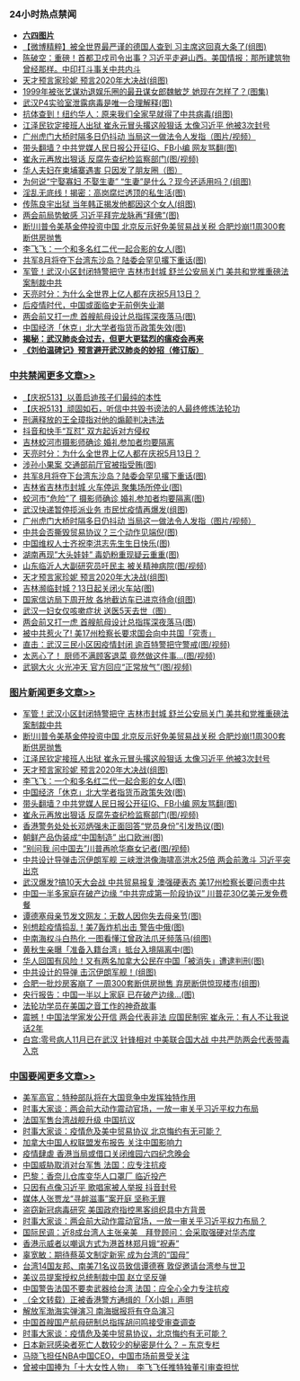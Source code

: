 <div class="catlist">
<h3>24小时热点禁闻</h3>
<ul>
<li><b><a href="64photo" target="_blank">六四图片</a></b></li>
<li><a href="https://github.com/fqnews/bnews/blob/master/comments/20200513/1327517.md">【微博精粹】被全世界最严谨的德国人查到 习主席这回真大条了(组图)</a></li>
<li><a href="https://github.com/fqnews/bnews/blob/master/cbnews/20200513/1327514.md">陈破空：重磅！首都卫戍司令出事？习近平走避山西。美国情报：那所建筑物曾经那样。中印打斗事关中共内斗 </a></li>
<li><a href="https://github.com/fqnews/bnews/blob/master/topimagenews/20200513/1327828.md">天才预言家珍妮 预言2020年大决战(组图)</a></li>
<li><a href="https://github.com/fqnews/bnews/blob/master/yule/20200513/1327550.md">1999年被张艺谋劝退娱乐圈的最丑谋女郎魏敏芝 她现在怎样了？(图集)</a></li>
<li><a href="https://github.com/fqnews/bnews/blob/master/cbnews/20200513/1327528.md">武汉P4实验室泄露病毒是唯一合理解释(图)</a></li>
<li><a href="https://github.com/fqnews/bnews/blob/master/cnnews/20200513/1327540.md">抗体查到！纽约华人：原来我们全家早就得了中共病毒(组图)</a></li>
<li><a href="https://github.com/fqnews/bnews/blob/master/topimagenews/20200513/1327898.md">江泽民钦定接班人出狱 崔永元冒头撂这般狠话 太像习近平 他被3次封号</a></li>
<li><a href="https://github.com/fqnews/bnews/blob/master/cbnews/20200513/1327871.md">广州虎门大桥时隔多日仍抖动 当局这一做法令人发指（图片/视频）</a></li>
<li><a href="https://github.com/fqnews/bnews/blob/master/topimagenews/20200513/1327706.md">带头翻墙？中共党媒人民日报公开征IG、FB小编 网友骂翻(图)</a></li>
<li><a href="https://github.com/fqnews/bnews/blob/master/topimagenews/20200513/1327705.md">崔永元再放出狠话 反腐先查纪检监察部门(图/视频)</a></li>
<li><a href="https://github.com/fqnews/bnews/blob/master/cnnews/20200513/1327788.md">华人夫妇在柬埔寨遇害 只因发了朋友圈（图）</a></li>
<li><a href="https://github.com/fqnews/bnews/blob/master/funmedia/20200513/1327766.md">为何说“宁娶寡妇 不娶生妻” “生妻”是什么？现今还适用吗？(组图)</a></li>
<li><a href="https://github.com/fqnews/bnews/blob/master/lifebaike/20200513/1327715.md">淫乱无底线！揭密：高岗腐烂透顶的私生活(图)</a></li>
<li><a href="https://github.com/fqnews/bnews/blob/master/comments/20200513/1327729.md">传陈良宇出狱 当年韩正揭发他都因这个女人(组图)</a></li>
<li><a href="https://github.com/fqnews/bnews/blob/master/cbnews/20200513/1327655.md">两会前局势敏感 习近平拜完龙脉再“拜佛”(图)</a></li>
<li><a href="https://github.com/fqnews/bnews/blob/master/topimagenews/20200513/1327913.md">断!川普令美基金停投资中国 北京反示好免美贸易战关税 合肥炒崩!1周300套断供房抛售</a></li>
<li><a href="https://github.com/fqnews/bnews/blob/master/topimagenews/20200513/1327800.md">李飞飞：一个和多名红二代一起合影的女人(图)</a></li>
<li><a href="https://github.com/fqnews/bnews/blob/master/cbnews/20200513/1327892.md">共军8月将夺下台湾东沙岛？陆委会罕见撂下重话(图)</a></li>
<li><a href="https://github.com/fqnews/bnews/blob/master/topimagenews/20200513/1327979.md">军管！武汉小区封闭特警把守 吉林市封城 舒兰公安局关门 美共和党推重磅法案制裁中共</a></li>
<li><a href="https://github.com/fqnews/bnews/blob/master/cbnews/20200513/1327928.md">天亮时分：为什么全世界上亿人都在庆祝5月13日？ </a></li>
<li><a href="https://github.com/fqnews/bnews/blob/master/headline/20200513/1327553.md">后疫情时代，中国或面临史无前例失业潮</a></li>
<li><a href="https://github.com/fqnews/bnews/blob/master/cbnews/20200513/1327790.md">两会前又打一虎 首艘航母设计总指挥深夜落马(图)</a></li>
<li><a href="https://github.com/fqnews/bnews/blob/master/topimagenews/20200513/1327799.md">中国经济「休克」北大学者指货币政策失效(图)</a></li>
<li><b><a href="https://github.com/fqnews/bnews/blob/master/comments/20200211/1275071.md" target="_blank">揭秘：武汉肺炎会过去，但更大更猛烈的瘟疫会再来</a></b></li>
<li><b><a href="https://github.com/fqnews/bnews/blob/master/comments/20200207/1272816.md" target="_blank">《刘伯温碑记》预言避开武汉肺炎的妙招（修订版）</a></b></li>
</ul>
</div>

<div class="catlist">
<h3><a href="https://github.com/fqnews/bnews/blob/master/cbnews/" target="_blank">中共禁闻</a><span><a href="https://github.com/fqnews/bnews/blob/master/cbnews/" target="_blank" rel="nofollow">更多文章>></a></span></h3>
<ul>
<li><a href="https://github.com/fqnews/bnews/blob/master/cbnews/20200513/1327970.md" target="_blank">【庆祝513】以善启迪孩子们最纯的本性</a></li>
<li><a href="https://github.com/fqnews/bnews/blob/master/cbnews/20200513/1327971.md" target="_blank">【庆祝513】顽固如石，听信中共毁书谤法的人最终修炼法轮功</a></li>
<li><a href="https://github.com/fqnews/bnews/blob/master/cbnews/20200513/1327977.md" target="_blank">刑满释放的王全璋指对他的煽颠判决违法</a></li>
<li><a href="https://github.com/fqnews/bnews/blob/master/cbnews/20200513/1327944.md" target="_blank">抖音和快手“互怼” 双方起诉对方侵权</a></li>
<li><a href="https://github.com/fqnews/bnews/blob/master/cbnews/20200513/1327943.md" target="_blank">吉林蛟河市摄影师确诊 婚礼参加者均要隔离</a></li>
<li><a href="https://github.com/fqnews/bnews/blob/master/cbnews/20200513/1327928.md" target="_blank">天亮时分：为什么全世界上亿人都在庆祝5月13日？</a></li>
<li><a href="https://github.com/fqnews/bnews/blob/master/cbnews/20200513/1327899.md" target="_blank">涉孙小果案 交通部前厅官被指受贿(图)</a></li>
<li><a href="https://github.com/fqnews/bnews/blob/master/cbnews/20200513/1327892.md" target="_blank">共军8月将夺下台湾东沙岛？陆委会罕见撂下重话(图)</a></li>
<li><a href="https://github.com/fqnews/bnews/blob/master/cbnews/20200513/1327885.md" target="_blank">吉林省吉林市封城 火车停运 聚集场所停业(图)</a></li>
<li><a href="https://github.com/fqnews/bnews/blob/master/cbnews/20200513/1327879.md" target="_blank">蛟河市“危险”了 摄影师确诊 婚礼参加者均要隔离(图)</a></li>
<li><a href="https://github.com/fqnews/bnews/blob/master/cbnews/20200513/1327872.md" target="_blank">武汉快递暂停揽派业务 市民忧疫情再爆发(组图)</a></li>
<li><a href="https://github.com/fqnews/bnews/blob/master/cbnews/20200513/1327871.md" target="_blank">广州虎门大桥时隔多日仍抖动 当局这一做法令人发指（图片/视频）</a></li>
<li><a href="https://github.com/fqnews/bnews/blob/master/cbnews/20200513/1327844.md" target="_blank">中共会否撕毁贸易协议？三个动作见端倪(图)</a></li>
<li><a href="https://github.com/fqnews/bnews/blob/master/cbnews/20200513/1327843.md" target="_blank">中国维权人士齐祝李洪志先生生日快乐(图)</a></li>
<li><a href="https://github.com/fqnews/bnews/blob/master/cbnews/20200513/1327830.md" target="_blank">湖南再现&#8221;大头娃娃&#8221; 毒奶粉重现疑云重重(图)</a></li>
<li><a href="https://github.com/fqnews/bnews/blob/master/cbnews/20200513/1327829.md" target="_blank">山东临沂人大副研究员吁民主 被关精神病院(图/视频)</a></li>
<li><a href="https://github.com/fqnews/bnews/blob/master/topimagenews/20200513/1327828.md" target="_blank">天才预言家珍妮 预言2020年大决战(组图)</a></li>
<li><a href="https://github.com/fqnews/bnews/blob/master/cbnews/20200513/1327808.md" target="_blank">吉林濒临封城？13日起关闭火车站(图)</a></li>
<li><a href="https://github.com/fqnews/bnews/blob/master/cbnews/20200513/1327803.md" target="_blank">国家信访局下周开放 各地截访车已进京待命(组图)</a></li>
<li><a href="https://github.com/fqnews/bnews/blob/master/cbnews/20200513/1327792.md" target="_blank">武汉一妇女仅咳嗽症状 送医5天去世（图）</a></li>
<li><a href="https://github.com/fqnews/bnews/blob/master/cbnews/20200513/1327790.md" target="_blank">两会前又打一虎 首艘航母设计总指挥深夜落马(图)</a></li>
<li><a href="https://github.com/fqnews/bnews/blob/master/cbnews/20200513/1327784.md" target="_blank">被中共惹火了! 美17州检察长要求国会向中共国「究责」</a></li>
<li><a href="https://github.com/fqnews/bnews/blob/master/cbnews/20200513/1327774.md" target="_blank">直击：武汉三民小区因疫情封闭 逾百特警把守警戒(图/视频)</a></li>
<li><a href="https://github.com/fqnews/bnews/blob/master/cbnews/20200513/1327765.md" target="_blank">太恶心了！ 厨师不满顾客退菜 竟然做这件事&#8230;(图/视频)</a></li>
<li><a href="https://github.com/fqnews/bnews/blob/master/cbnews/20200513/1327758.md" target="_blank">武钢大火 火光冲天 官方回应“正常放气”(图/视频)</a></li>

</ul>
</div>
<div class="catlist">
<h3><a href="https://github.com/fqnews/bnews/blob/master/topimagenews/" target="_blank">图片新闻</a><span><a href="https://github.com/fqnews/bnews/blob/master/topimagenews/" target="_blank" rel="nofollow">更多文章>></a></span></h3>
<ul>
<li><a href="https://github.com/fqnews/bnews/blob/master/topimagenews/20200513/1327979.md" target="_blank">军管！武汉小区封闭特警把守 吉林市封城 舒兰公安局关门 美共和党推重磅法案制裁中共</a></li>
<li><a href="https://github.com/fqnews/bnews/blob/master/topimagenews/20200513/1327913.md" target="_blank">断!川普令美基金停投资中国 北京反示好免美贸易战关税 合肥炒崩!1周300套断供房抛售</a></li>
<li><a href="https://github.com/fqnews/bnews/blob/master/topimagenews/20200513/1327898.md" target="_blank">江泽民钦定接班人出狱 崔永元冒头撂这般狠话 太像习近平 他被3次封号</a></li>
<li><a href="https://github.com/fqnews/bnews/blob/master/topimagenews/20200513/1327828.md" target="_blank">天才预言家珍妮 预言2020年大决战(组图)</a></li>
<li><a href="https://github.com/fqnews/bnews/blob/master/topimagenews/20200513/1327800.md" target="_blank">李飞飞：一个和多名红二代一起合影的女人(图)</a></li>
<li><a href="https://github.com/fqnews/bnews/blob/master/topimagenews/20200513/1327799.md" target="_blank">中国经济「休克」北大学者指货币政策失效(图)</a></li>
<li><a href="https://github.com/fqnews/bnews/blob/master/topimagenews/20200513/1327706.md" target="_blank">带头翻墙？中共党媒人民日报公开征IG、FB小编 网友骂翻(图)</a></li>
<li><a href="https://github.com/fqnews/bnews/blob/master/topimagenews/20200513/1327705.md" target="_blank">崔永元再放出狠话 反腐先查纪检监察部门(图/视频)</a></li>
<li><a href="https://github.com/fqnews/bnews/blob/master/topimagenews/20200513/1327669.md" target="_blank">香港警务处处长邓炳强未正面回答“党员身份”引发热议(图)</a></li>
<li><a href="https://github.com/fqnews/bnews/blob/master/topimagenews/20200513/1327653.md" target="_blank">朝鲜产品伪装成“中国制造” 出口欧洲(图)</a></li>
<li><a href="https://github.com/fqnews/bnews/blob/master/topimagenews/20200513/1327497.md" target="_blank">“别问我 问中国去”川普再呛华裔女记者(图/视频)</a></li>
<li><a href="https://github.com/fqnews/bnews/blob/master/topimagenews/20200512/1327364.md" target="_blank">中共设计导弹击沉伊朗军舰 三峡泄洪像海啸高洪水25倍 两会前激斗 习近平突出京</a></li>
<li><a href="https://github.com/fqnews/bnews/blob/master/topimagenews/20200512/1327298.md" target="_blank">武汉爆发?搞10天大会战 中共贸易报复 澳强硬表态 美17州检察长要问责中共</a></li>
<li><a href="https://github.com/fqnews/bnews/blob/master/topimagenews/20200512/1327258.md" target="_blank">中国一半多家庭在破产边缘 “中共完成第一阶段协议” 川普花30亿美元发免费餐</a></li>
<li><a href="https://github.com/fqnews/bnews/blob/master/topimagenews/20200512/1327257.md" target="_blank">谭德塞母亲节发文网友：无数人因你失去母亲节(图)</a></li>
<li><a href="https://github.com/fqnews/bnews/blob/master/topimagenews/20200512/1327256.md" target="_blank">别想趁疫情捣乱！美7轰炸机出击 警告中俄(图)</a></li>
<li><a href="https://github.com/fqnews/bnews/blob/master/topimagenews/20200512/1327255.md" target="_blank">中南海权斗白热化 一图看懂江曾政法爪牙频落马(组图)</a></li>
<li><a href="https://github.com/fqnews/bnews/blob/master/topimagenews/20200512/1327162.md" target="_blank">黄秋生亲曝「准备入籍台湾」抵台入境隔离中(图)</a></li>
<li><a href="https://github.com/fqnews/bnews/blob/master/topimagenews/20200512/1327154.md" target="_blank">华人回国有风险！又有两名加拿大公民在中国「被消失」遭逮判刑(图)</a></li>
<li><a href="https://github.com/fqnews/bnews/blob/master/topimagenews/20200512/1327113.md" target="_blank">中共设计的导弹 击沉伊朗军舰！(组图)</a></li>
<li><a href="https://github.com/fqnews/bnews/blob/master/topimagenews/20200512/1327044.md" target="_blank">合肥一批炒房客崩了 一周300套断供房抛售 弃房断供惊现楼市(组图)</a></li>
<li><a href="https://github.com/fqnews/bnews/blob/master/topimagenews/20200512/1326860.md" target="_blank">央行报告：中国一半以上家庭 已在破产边缘…(图)</a></li>
<li><a href="https://github.com/fqnews/bnews/blob/master/comments/20200511/1326751.md" target="_blank">法轮功学员在美国之音工作的神奇故事</a></li>
<li><a href="https://github.com/fqnews/bnews/blob/master/topimagenews/20200511/1326733.md" target="_blank">震撼！中国法学家发公开信 两会代表非法 应国民制宪 崔永元：有人不让我说话2年</a></li>
<li><a href="https://github.com/fqnews/bnews/blob/master/topimagenews/20200511/1326708.md" target="_blank">白宫:零号病人11月已在武汉 针锋相对 中美联合国大战 中共严防两会代表带毒入京</a></li>

</ul>
</div>
<div class="catlist">
<h3><a href="https://github.com/fqnews/bnews/blob/master/headline/" target="_blank">中国要闻</a><span><a href="https://github.com/fqnews/bnews/blob/master/headline/" target="_blank" rel="nofollow">更多文章>></a></span></h3>
<ul>
<li><a href="https://github.com/fqnews/bnews/blob/master/headline/20200514/1328127.md" target="_blank">美军高官：特种部队将在大国竞争中发挥独特作用</a></li>
<li><a href="https://github.com/fqnews/bnews/blob/master/headline/20200514/1328126.md" target="_blank">时事大家谈：两会前大动作震动官场，一放一审关乎习近平权力布局</a></li>
<li><a href="https://github.com/fqnews/bnews/blob/master/headline/20200514/1328117.md" target="_blank">法国军售台湾战舰升级 中国抗议</a></li>
<li><a href="https://github.com/fqnews/bnews/blob/master/headline/20200514/1328115.md" target="_blank">时事大家谈：疫情危及美中贸易协议 北京悔约有无可能？</a></li>
<li><a href="https://github.com/fqnews/bnews/blob/master/headline/20200514/1328094.md" target="_blank">加拿大中国人权联盟发布报告  关注中国影响力</a></li>
<li><a href="https://github.com/fqnews/bnews/blob/master/headline/20200514/1328093.md" target="_blank">疫情肆虐    香港当局或借口关闭维园六四纪念晚会</a></li>
<li><a href="https://github.com/fqnews/bnews/blob/master/headline/20200514/1328092.md" target="_blank">中国威胁取消对台军售    法国：应专注抗疫</a></li>
<li><a href="https://github.com/fqnews/bnews/blob/master/headline/20200514/1328089.md" target="_blank">巴黎：香奈儿仓库变华人口罩厂 临近投产</a></li>
<li><a href="https://github.com/fqnews/bnews/blob/master/headline/20200514/1328088.md" target="_blank">只因有点像习近平  歌唱家被人举报 抖音封号</a></li>
<li><a href="https://github.com/fqnews/bnews/blob/master/headline/20200514/1328081.md" target="_blank">媒体人张贾龙“寻衅滋事”案开庭    坚称无罪</a></li>
<li><a href="https://github.com/fqnews/bnews/blob/master/headline/20200514/1328080.md" target="_blank">盗窃新冠病毒研究    美国政府指控黑客组织具中方背景</a></li>
<li><a href="https://github.com/fqnews/bnews/blob/master/headline/20200514/1328076.md" target="_blank">时事大家谈：两会前大动作震动官场，一放一审关乎习近平权力布局？</a></li>
<li><a href="https://github.com/fqnews/bnews/blob/master/headline/20200514/1328075.md" target="_blank">国际民调：近8成台湾人主张亲美　拜登顾问：会采取强硬对华态度</a></li>
<li><a href="https://github.com/fqnews/bnews/blob/master/headline/20200514/1328073.md" target="_blank">香港示威者以嘲讽方式为港首林郑月娥“祝寿”</a></li>
<li><a href="https://github.com/fqnews/bnews/blob/master/headline/20200514/1328059.md" target="_blank">辜宽敏：期待蔡英文制定新宪 成为台湾的“国母”</a></li>
<li><a href="https://github.com/fqnews/bnews/blob/master/headline/20200514/1328058.md" target="_blank">台湾14国友邦、南美71名议员致信谭德赛   敦促邀请台湾参与世卫</a></li>
<li><a href="https://github.com/fqnews/bnews/blob/master/headline/20200514/1328057.md" target="_blank">美议员提案授权总统制裁中国 赵立坚反弹</a></li>
<li><a href="https://github.com/fqnews/bnews/blob/master/headline/20200513/1328047.md" target="_blank">中国警告法国不要卖武器给台湾 法国：应全心全力专注抗疫</a></li>
<li><a href="https://github.com/fqnews/bnews/blob/master/headline/20200513/1328046.md" target="_blank">（全文转载）正被香港警方通缉的「X小姐」声明</a></li>
<li><a href="https://github.com/fqnews/bnews/blob/master/headline/20200513/1328032.md" target="_blank">解放军渤海实弹演习 南海据报将有夺岛演习</a></li>
<li><a href="https://github.com/fqnews/bnews/blob/master/headline/20200513/1328031.md" target="_blank">中国首艘国产航母研制总指挥胡问鸣接受审查调查</a></li>
<li><a href="https://github.com/fqnews/bnews/blob/master/headline/20200513/1328028.md" target="_blank">时事大家谈：疫情危及美中贸易协议，北京悔约有无可能？</a></li>
<li><a href="https://github.com/fqnews/bnews/blob/master/headline/20200513/1328018.md" target="_blank">日本新冠感染者死亡人数较少的秘密是什么？ &#8211; 东京专栏</a></li>
<li><a href="https://github.com/fqnews/bnews/blob/master/headline/20200513/1328016.md" target="_blank">马晓飞担任NBA中国CEO，中国市场前景受关注</a></li>
<li><a href="https://github.com/fqnews/bnews/blob/master/headline/20200513/1327997.md" target="_blank">曾被中国捧为「十大女性人物」　李飞飞任推特独董引审查担忧</a></li>

</ul>
</div>